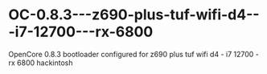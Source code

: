 # OC-0.8.3---z690-plus-tuf-wifi-d4---i7-12700---rx-6800
OpenCore 0.8.3 bootloader configured for z690 plus tuf wifi d4 - i7 12700 - rx 6800 hackintosh
